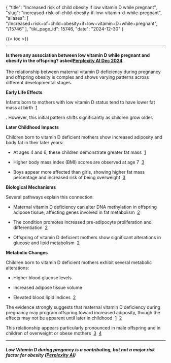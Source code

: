 {
  "title": "Increased risk of child obesity if low vitamin D while pregnant",
  "slug": "increased-risk-of-child-obesity-if-low-vitamin-d-while-pregnant",
  "aliases": [
    "/Increased+risk+of+child+obesity+if+low+vitamin+D+while+pregnant",
    "/15746"
  ],
  "tiki_page_id": 15746,
  "date": "2024-12-30"
}

{{< toc >}}

---

#### Is there any association between low vitamin D while pregnant and obesity in the offspring? asked[Perplexity AI Dec 2024](https://www.perplexity.ai/search/is-there-any-association-betwe-Ayi_8gpdRziqjYJCQtF_3A)

The relationship between maternal vitamin D deficiency during pregnancy and offspring obesity is complex and shows varying patterns across different developmental stages.

 **Early Life Effects** 

Infants born to mothers with low vitamin D status tend to have lower fat mass at birth &nbsp;[1](https://pubmed.ncbi.nlm.nih.gov/22623747/)

. However, this initial pattern shifts significantly as children grow older.

 **Later Childhood Impacts** 

Children born to vitamin D deficient mothers show increased adiposity and body fat in their later years:

* At ages 4 and 6, these children demonstrate greater fat mass &nbsp;[1](https://pubmed.ncbi.nlm.nih.gov/22623747/)

* Higher body mass index (BMI) scores are observed at age 7 &nbsp;[3](https://www.mdpi.com/2072-6643/15/9/2033)

* Boys appear more affected than girls, showing higher fat mass percentage and increased risk of being overweight &nbsp;[3](https://www.mdpi.com/2072-6643/15/9/2033)

 **Biological Mechanisms** 

Several pathways explain this connection:

* Maternal vitamin D deficiency can alter DNA methylation in offspring adipose tissue, affecting genes involved in fat metabolism &nbsp;[2](https://www.nature.com/articles/s41598-017-18770-4)

* The condition promotes increased pre-adipocyte proliferation and differentiation &nbsp;[2](https://www.nature.com/articles/s41598-017-18770-4)

* Offspring of vitamin D deficient mothers show significant alterations in glucose and lipid metabolism &nbsp;[2](https://www.nature.com/articles/s41598-017-18770-4)

 **Metabolic Changes** 

Children born to vitamin D deficient mothers exhibit several metabolic alterations:

* Higher blood glucose levels

* Increased adipose tissue volume

* Elevated blood lipid indices &nbsp;[2](https://www.nature.com/articles/s41598-017-18770-4)

The evidence strongly suggests that maternal vitamin D deficiency during pregnancy may program offspring toward increased adiposity, though the effects may not be apparent until later in childhood &nbsp;[1](https://pubmed.ncbi.nlm.nih.gov/22623747/) &nbsp;[2](https://www.nature.com/articles/s41598-017-18770-4)

This relationship appears particularly pronounced in male offspring and in children of overweight or obese mothers &nbsp;[3](https://www.mdpi.com/2072-6643/15/9/2033) &nbsp;[4](https://academic.oup.com/jcem/article/98/1/114/2823102)

---

##### Low Vitamin D during pregancy is a contributing, but not a major risk factor for obesity ([Perplexity AI](https://www.perplexity.ai/search/is-low-vitamin-d-during-pregna-xD_fhbapTOOZ16VNL1GX.A))
